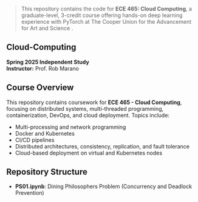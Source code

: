 
> This repository contains the code for **ECE 465: Cloud Computing**, a graduate-level, 3-credit course offering hands-on deep learning experience with PyTorch at The Cooper Union for the Advancement for Art and Science . 

## Cloud-Computing  
**Spring 2025 Independent Study**  
**Instructor:** Prof. Rob Marano  

## Course Overview  
This repository contains coursework for **ECE 465 - Cloud Computing**, focusing on distributed systems, multi-threaded programming, containerization, DevOps, and cloud deployment. Topics include:  

- Multi-processing and network programming  
- Docker and Kubernetes  
- CI/CD pipelines  
- Distributed architectures, consistency, replication, and fault tolerance  
- Cloud-based deployment on virtual and Kubernetes nodes  

## Repository Structure  
- **PS01.ipynb**: Dining Philosophers Problem (Concurrency and Deadlock Prevention)  